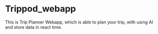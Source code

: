 # Trippod_webapp
This is Trip Planner Webapp, which is able to plan your trip, with using AI and store data in react time.
